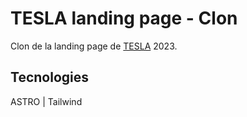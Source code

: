# TESLA landing page - Clon 

Clon de la landing page de [TESLA](https://www.tesla.com/) 2023.

## Tecnologies

ASTRO | Tailwind
